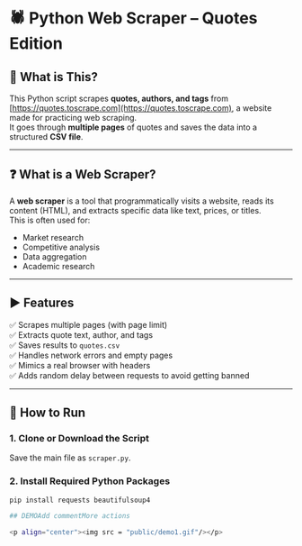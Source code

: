 # 🕷️ Python Web Scraper – Quotes Edition

## 📌 What is This?

This Python script scrapes **quotes, authors, and tags** from [https://quotes.toscrape.com](https://quotes.toscrape.com), a website made for practicing web scraping.  
It goes through **multiple pages** of quotes and saves the data into a structured **CSV file**.

---

## ❓ What is a Web Scraper?

A **web scraper** is a tool that programmatically visits a website, reads its content (HTML), and extracts specific data like text, prices, or titles.  
This is often used for:
- Market research  
- Competitive analysis  
- Data aggregation  
- Academic research  
---

## ▶️ Features

✅ Scrapes multiple pages (with page limit)  
✅ Extracts quote text, author, and tags  
✅ Saves results to `quotes.csv`  
✅ Handles network errors and empty pages  
✅ Mimics a real browser with headers  
✅ Adds random delay between requests to avoid getting banned

---

## 🚀 How to Run

### 1. Clone or Download the Script

Save the main file as `scraper.py`.

### 2. Install Required Python Packages

```bash
pip install requests beautifulsoup4

## DEMOAdd commentMore actions

<p align="center"><img src = "public/demo1.gif"/></p>